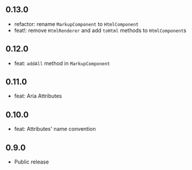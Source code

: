## 0.13.0

- refactor: rename `MarkupComponent` to `HtmlComponent`
- feat!: remove `HtmlRenderer` and add `toHtml` methods to `HtmlComponent`s

## 0.12.0

- feat: `addAll` method in `MarkupComponent`

## 0.11.0

- feat: Aria Attributes

## 0.10.0

- feat: Attributes' name convention

## 0.9.0

- Public release
